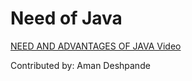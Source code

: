 # Need of Java
[NEED AND ADVANTAGES OF JAVA Video](https://drive.google.com/file/d/1fUYgyjXKTVU3y9NS86O6bUnYEi7p9a9Q/view?usp=sharing)


Contributed by: Aman Deshpande